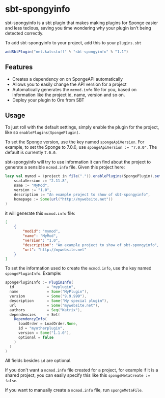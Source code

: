 # sbt-spongyinfo

sbt-spongyinfo is a sbt plugin that makes making plugins for Sponge easier and less tedious, saving you time wondering why your plugin isn't being detected correctly.

To add sbt-spongyinfo to your project, add this to your `plugins.sbt`

```scala
addSbtPlugin("net.katsstuff" % "sbt-spongyinfo" % "1.1")
```

## Features
* Creates a dependency on on SpongeAPI automatically
* Allows you to easily change the API version for a project
* Automatically generates the `mcmod.info` file for you, based on information like the project id, name, version and so on.
* Deploy your plugin to Ore from SBT

## Usage

To just roll with the default settings, simply enable the plugin for the project, like so `enablePlugins(SpongePlugin)`.

To set the Sponge version, use the key named `spongeApiVersion`. For example, to set the Sponge to 7.0.0, use `spongeApiVersion := "7.0.0"`. The default is currently `7.0.0`.

sbt-spongyinfo will try to use information it can find about the project to generate a sensible `mcmod.info` file. Given this project here:

```scala
lazy val mymod = (project in file(".")).enablePlugins(SpongePlugin).settings(
	scalaVersion := "2.11.8",
	name := "MyMod",
	version := "1.0",
	description := "An example project to show of sbt-spongyinfo",
	homepage := Some(url("http://mywebsite.net"))
)
```

it will generate this `mcmod.info` file:

```json
[
    {
        "modid": "mymod",
        "name": "MyMod",
        "version": "1.0",
        "description": "An example project to show of sbt-spongyinfo",
        "url": "http://mywebsite.net"
    }
]

```

To set the information used to create the `mcmod.info`, use the key named `spongePluginInfo`. Example:
```scala
spongePluginInfo := PluginInfo(
  id               = "myplugin",
  name             = Some("MyPlugin"),
  version          = Some("9.9.999"),
  description      = Some("My special plugin"),
  url              = Some("mywebsite.net"),
  authors          = Seq("Katrix"),
  dependencies     = Set(
    DependencyInfo(
      loadOrder = LoadOrder.None, 
      id = "myotherplugin", 
      version = Some("1.1.0"), 
      optional = false
    )
  )
)
```
All fields besides `id` are optional.

If you don't want a `mcmod.info` file created for a project, for example if it is a shared project, you can easily specify this like this `spongeMetaCreate := false`.

If you want to manually create a `mcmod.info` file, run `spongeMetaFile`.